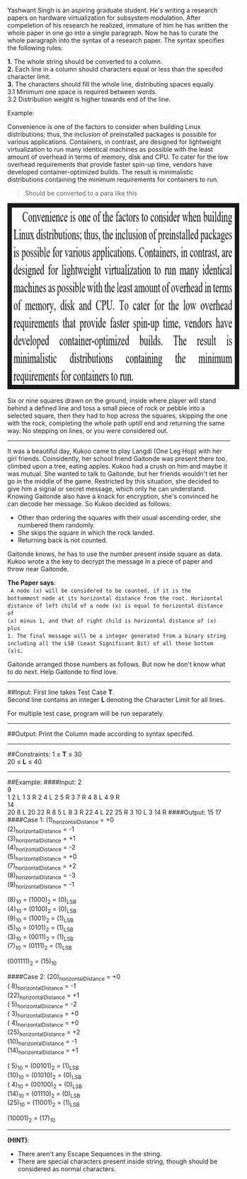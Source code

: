 Yashwant Singh is an aspiring graduate student. He's writing a research papers on hardware virtualization for subsystem modulation. After compeletion of his research he realized, immature of him he has written the whole paper in one go into a single paragraph. Now he has to curate the whole paragraph into the syntax of a research paper. The syntax specifies the following rules:

**1.** The whole string should be converted to a column.  
**2.** Each line in a column should characters equal or less than the specifed character limit.  
**3.** The characters should fill the whole line, distributing spaces equally.  
	3.1 Minimum one space is required between words.  
	3.2 Distribution weight is higher towards end of the line.  

Example:

Convenience is one of the factors to consider when building Linux distributions; thus, the inclusion of preinstalled packages is possible for various applications. Containers, in contrast, are designed for lightweight virtualization to run many identical machines as possible with the least amount of overhead in terms of memory, disk and CPU. To cater for the low overhead requirements that provide faster spin-up time, vendors have developed container-optimized builds. The result is minimalistic distributions containing the minimum requirements for containers to run.

> Should be converted to a para like this

<img src="https://raw.githubusercontent.com/aniruddha0pandey/Code-Archive/master/Author/Syntax_Mafia/para.PNG" 
alt="foreground" width="600" height="400" border="10" />

Six or nine squares drawn on the ground, inside where player will stand behind a defined line and toss a small piece of rock or pebble into a selected square, then they had to hop across the squares, skipping the one with the rock, completing the whole path uptill end and returning the same way. No stepping on lines, or you were considered out.

---------
It was a beautiful day, Kukoo came to play Langdi (One Leg Hop) with her girl friends.
Coinsidently, her school friend Gaitonde was present there too, climbed
upon a tree, eating apples. Kukoo had a crush on him and maybe it was mutual.
She wanted to talk to Gaitonde, but her friends wouldn't let her go in the
middle of the game. Restricted by this situation, she decided to
give him a signal or secret message, which only he can understand. Knowing
Gaitonde also have a knack for encryption, she's
convinced he can decode her message. So Kukoo decided as follows:

- Other than ordering the squares with their usual ascending order, she numbered them randomly.
- She skips the square in which the rock landed.
- Returning back is not counted.  
  
  
Gaitonde knows, he has to use the number present inside square as data. Kukoo wrote a the key to decrypt the message in a piece of paper and throw near Gaitonde.  

**The Paper says**:  
<code>
A node (x) will be considered to be counted, if it is the bottommost node at its horizontal distance from the root. Horizontal distance of left child of a node (x) is equal to horizontal distance of (x) minus 1, and that of right child is horizontal distance of (x) plus 1.
The final message will be a integer generated from a binary string including all the LSB (Least Significant Bit) of all those bottom (x)s.
</code>  
    
Gaitonde arranged those numbers as follows. But now he don't know what to do next. Help Gaitonde to find love.


---------
##Input:
First line takes Test Case **T**.  
Second line contains an integer **L** denoting the Character Limit for all lines.  
  
For multiple test case, program will be run separately.

---------
##Output:
Print the Column made according to syntax specifed.

---------
##Constraints:
1 ≤ **T** ≤ 30  
20 ≤ **L** ≤ 40  

---------
##Example:
####Input:
2  
9  
1 2 L 1 3 R 2 4 L 2 5 R 3 7 R 4 8 L 4 9 R  
14  
20 8 L 20 22 R 8 5 L 8 3 R 22 4 L 22 25 R 3 10 L 3 14 R
####Output:
15 17
####Case 1:
(1)<sub>horizontalDistance</sub> = +0  
(2)<sub>horizontalDistance</sub> = -1  
(3)<sub>horizontalDistance</sub> = +1  
(4)<sub>horizontalDistance</sub> = -2  
(5)<sub>horizontalDistance</sub> = +0  
(7)<sub>horizontalDistance</sub> = +2  
(8)<sub>horizontalDistance</sub> = -3  
(9)<sub>horizontalDistance</sub> = -1  
  
(8)<sub>10</sub> = (1000)<sub>2</sub> = (0)<sub>LSB</sub>  
(4)<sub>10</sub> = (0100)<sub>2</sub> = (0)<sub>LSB</sub>  
(9)<sub>10</sub> = (1001)<sub>2</sub> = (1)<sub>LSB</sub>  
(5)<sub>10</sub> = (0101)<sub>2</sub> = (1)<sub>LSB</sub>  
(3)<sub>10</sub> = (0011)<sub>2</sub> = (1)<sub>LSB</sub>  
(7)<sub>10</sub> = (0111)<sub>2</sub> = (1)<sub>LSB</sub>  
  
(001111)<sub>2</sub> = (15)<sub>10</sub>

####Case 2:
(20)<sub>horizontalDistance</sub> = +0  
( 8)<sub>horizontalDistance</sub> = -1  
(22)<sub>horizontalDistance</sub> = +1  
( 5)<sub>horizontalDistance</sub> = -2  
( 3)<sub>horizontalDistance</sub> = +0  
( 4)<sub>horizontalDistance</sub> = +0  
(25)<sub>horizontalDistance</sub> = +2  
(10)<sub>horizontalDistance</sub> = -1  
(14)<sub>horizontalDistance</sub> = +1  
  
( 5)<sub>10</sub> = (00101)<sub>2</sub> = (1)<sub>LSB</sub>  
(10)<sub>10</sub> = (01010)<sub>2</sub> = (0)<sub>LSB</sub>  
( 4)<sub>10</sub> = (00100)<sub>2</sub> = (0)<sub>LSB</sub>  
(14)<sub>10</sub> = (01110)<sub>2</sub> = (0)<sub>LSB</sub>  
(25)<sub>10</sub> = (11001)<sub>2</sub> = (1)<sub>LSB</sub>  
  
(10001)<sub>2</sub> = (17)<sub>10</sub>
 
---------
**(HINT)**:  
- There aren't any Escape Sequences in the string.
- There are special characters present inside string, though should be considered as normal characters.
